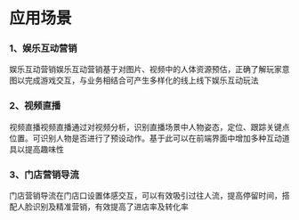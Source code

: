 # 应用场景

### 1、娱乐互动营销

娱乐互动营销娱乐互动营销基于对图片、视频中的人体资源预估，正确了解玩家意图以完成游戏交互，与业务相结合可产生多样化的线上线下娱乐互动玩法

### 2、视频直播

视频直播视频直播通过对视频分析，识别直播场景中人物姿态，定位、跟踪关键点位置。可识别人物是否进行了预设动作。基于此可以在前端界面中增加多种互动道具以提高趣味性

### 3、门店营销导流

门店营销导流在门店口设置体感交互，可以有效吸引过往人流，提高停留时间，搭配人脸识别及精准营销，有效提高了进店率及转化率


